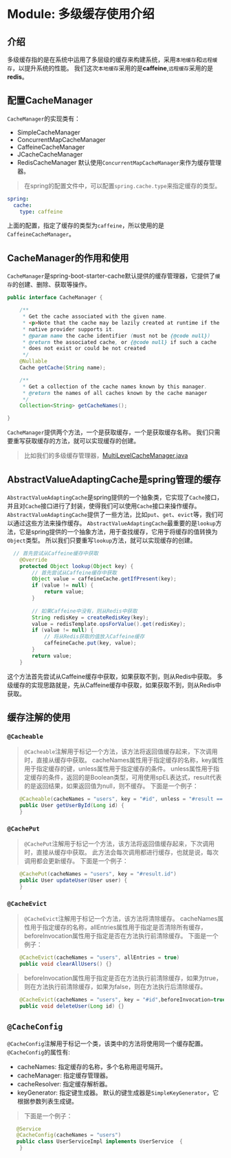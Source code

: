 # Module: 多级缓存使用介绍

## 介绍
多级缓存指的是在系统中运用了多层级的缓存来构建系统，采用`本地缓存`和`远程缓存`，以提升系统的性能。
我们这次`本地缓存`采用的是**caffeine**,`远程缓存`采用的是**redis**。

## 配置CacheManager
`CacheManager`的实现类有：
- SimpleCacheManager
- ConcurrentMapCacheManager
- CaffeineCacheManager
- JCacheCacheManager
- RedisCacheManager
  默认使用`ConcurrentMapCacheManager`来作为缓存管理器。

> 在spring的配置文件中，可以配置`spring.cache.type`来指定缓存的类型。
```yaml
spring:
  cache:
    type: caffeine
```
上面的配置，指定了缓存的类型为`caffeine`，所以使用的是`CaffeineCacheManager`。

## CacheManager的作用和使用
`CacheManager`是spring-boot-starter-cache默认提供的缓存管理器，它提供了`缓存`的创建、删除、获取等操作。

```java
public interface CacheManager {

	/**
	 * Get the cache associated with the given name.
	 * <p>Note that the cache may be lazily created at runtime if the
	 * native provider supports it.
	 * @param name the cache identifier (must not be {@code null})
	 * @return the associated cache, or {@code null} if such a cache
	 * does not exist or could be not created
	 */
	@Nullable
	Cache getCache(String name);

	/**
	 * Get a collection of the cache names known by this manager.
	 * @return the names of all caches known by the cache manager
	 */
	Collection<String> getCacheNames();

}
```
`CacheManager`提供两个方法，一个是获取缓存，一个是获取缓存名称。 我们只需要重写获取缓存的方法，就可以实现缓存的创建。

>比如我们的多级缓存管理器，[MultiLevelCacheManager.java](src%2Fmain%2Fjava%2Fcc%2Fackman%2Fmulti%2Flevel%2Fcache%2FMultiLevelCacheManager.java)

## AbstractValueAdaptingCache是spring管理的缓存
`AbstractValueAdaptingCache`是spring提供的一个抽象类，它实现了`Cache`接口，并且对`Cache`接口进行了封装，使得我们可以使用`Cache`接口来操作缓存。
`AbstractValueAdaptingCache`提供了一些方法，比如`put`、`get`、`evict`等，我们可以通过这些方法来操作缓存。
`AbstractValueAdaptingCache`最重要的是`lookup`方法，它是spring提供的一个抽象方法，用于查找缓存，它用于将缓存的值转换为`Object`类型。
所以我们只要重写`lookup`方法，就可以实现缓存的创建。
```java 
  // 首先尝试从Caffeine缓存中获取
    @Override
    protected Object lookup(Object key) {
        // 首先尝试从Caffeine缓存中获取
        Object value = caffeineCache.getIfPresent(key);
        if (value != null) {
            return value;
        }
        
        // 如果Caffeine中没有，则从Redis中获取
        String redisKey = createRedisKey(key);
        value = redisTemplate.opsForValue().get(redisKey);
        if (value != null) {
            // 将从Redis获取的值放入Caffeine缓存
            caffeineCache.put(key, value);
        }
        return value;
    }
```
这个方法首先尝试从Caffeine缓存中获取，如果获取不到，则从Redis中获取。
多级缓存的实现思路就是，先从Caffeine缓存中获取，如果获取不到，则从Redis中获取。

## 缓存注解的使用
### `@Cacheable`
> `@Cacheable`注解用于标记一个方法，该方法将返回值缓存起来，下次调用时，直接从缓存中获取。 cacheNames属性用于指定缓存的名称，key属性用于指定缓存的键，unless属性用于指定缓存的条件。
> unless属性用于指定缓存的条件，返回的是Boolean类型，可用使用spEL表达式，result代表的是返回结果，如果返回值为null，则不缓存。
> 下面是一个例子：
```java
    @Cacheable(cacheNames = "users", key = "#id", unless = "#result == null")
    public User getUserById(Long id) {
    }
```
### `@CachePut`
> `@CachePut`注解用于标记一个方法，该方法将返回值缓存起来，下次调用时，直接从缓存中获取。
> 此方法会每次调用都进行缓存，也就是说，每次调用都会更新缓存。
> 下面是一个例子：
```java
    @CachePut(cacheNames = "users", key = "#result.id")
    public User updateUser(User user) {
    }
```
### `@CacheEvict`
> `@CacheEvict`注解用于标记一个方法，该方法将清除缓存。
> cacheNames属性用于指定缓存的名称，allEntries属性用于指定是否清除所有缓存，beforeInvocation属性用于指定是否在方法执行前清除缓存。
> 下面是一个例子：
```java
    @CacheEvict(cacheNames = "users", allEntries = true)
    public void clearAllUsers() {}
```
> beforeInvocation属性用于指定是否在方法执行前清除缓存，如果为true，则在方法执行前清除缓存，如果为false，则在方法执行后清除缓存。
```java
    @CacheEvict(cacheNames = "users", key = "#id",beforeInvocation=true)
    public void deleteUser(Long id) {}
```

## `@CacheConfig`
`@CacheConfig`注解用于标记一个类，该类中的方法将使用同一个缓存配置。
`@CacheConfig`的属性有:
- cacheNames: 指定缓存的名称，多个名称用逗号隔开。
- cacheManager: 指定缓存管理器。
- cacheResolver: 指定缓存解析器。
- keyGenerator: 指定键生成器。 默认的键生成器是`SimpleKeyGenerator`，它根据参数列表生成键。 

>下面是一个例子：
 ```java
    @Service
    @CacheConfig(cacheNames = "users")
    public class UserServiceImpl implements UserService  {
     }
```